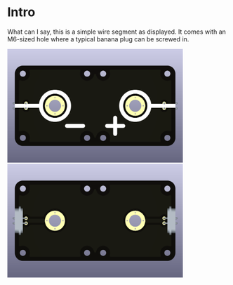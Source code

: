 # Intro  
What can I say, this is a simple wire segment as displayed. It comes with an M6-sized hole where a typical banana plug can be screwed in.

<img src="end-node-double_plus-minus_TOP.png" alt="Circuit Diagram" width="400"> <img src="end-node-double_plus-minus_BOTTOM.png" alt="Circuit Diagram" width="400">
